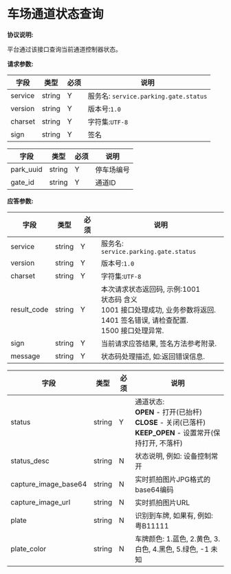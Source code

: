 # 车场通道状态查询

**协议说明:**

平台通过该接口查询当前通道控制器状态。

**请求参数:**

| 字段 | 类型 | 必须 | 说明|
| --- | --- | --- | --- |
| service | string | Y | 服务名: `service.parking.gate.status` |
| version | string | Y | 版本号:`1.0`|
| charset | string | Y | 字符集:`UTF-8`|
| sign | string | Y | 签名|

| 字段 | 类型 | 必须 | 说明|
| --- | --- | --- | --- |
| park_uuid | string | Y | 停车场编号 |
| gate_id | string | Y | 通道ID |


**应答参数:**

| 字段 | 类型 | 必须 | 说明|
| --- | --- | --- | --- |
| service | string | Y | 服务名: `service.parking.gate.status` |
| version | string | Y | 版本号:`1.0`|
| charset | string | Y | 字符集:`UTF-8`|
| result_code | string | Y | 本次请求状态返回码, 示例:1001<br/>状态码  含义<br/>1001  接口处理成功, 业务参数将返回.<br/>1401  签名错误, 请检查配置.<br/>1500  接口处理异常. |
| sign | string | Y | 当前请求应答结果, 签名方法参考附录. |
| message | string | Y | 状态码处理描述, 如:返回错误信息. |

| 字段 | 类型 | 必须 | 说明|
| --- | --- | --- | --- |
| status | string | Y | 通道状态:<br/><b>OPEN</b> - 打开(已抬杆)<br/><b>CLOSE</b> - 关闭(已落杆)<br/><b>KEEP_OPEN</b> - 设置常开(保持打开, 不落杆) |
| status_desc | string | N | 状态说明, 例如: 设备控制常开 |
| capture_image_base64 | string | N | 实时抓拍图片JPG格式的base64编码 |
| capture_image_url | string | N | 实时抓拍图片URL |
| plate | string | N | 识别到车牌, 如果有, 例如: 粤B11111 |
| plate_color | string | N | 车牌颜色: 1.蓝色, 2.黄色, 3.白色, 4.黑色, 5.绿色, -1 未知 |
